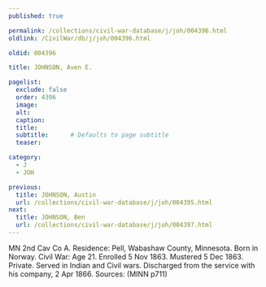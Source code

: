 ```yaml
---
published: true

permalink: /collections/civil-war-database/j/joh/004396.html
oldlink: /CivilWar/db/j/joh/004396.html

oldid: 004396

title: JOHNSON, Aven E.

pagelist:
  exclude: false
  order: 4396
  image: 
  alt:
  caption:
  title:
  subtitle:      # Defaults to page subtitle
  teaser:

category: 
  - J 
  - JOH

previous:
  title: JOHNSON, Austin
  url: /collections/civil-war-database/j/joh/004395.html  
next:
  title: JOHNSON, Ben
  url: /collections/civil-war-database/j/joh/004397.html   
---
```

MN 2nd Cav Co A. Residence: Pell, Wabashaw County, Minnesota. Born in Norway. Civil War: Age 21. Enrolled 5 Nov 1863. Mustered 5 Dec 1863. Private. Served in Indian and Civil wars. Discharged from the service with his company, 2 Apr 1866. Sources: (MINN p711)